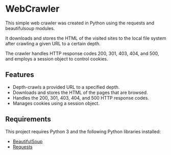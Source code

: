 # WebCrawler


This simple web crawler was created in Python using the requests and beautifulsoup modules. 

It downloads and stores the HTML of the visited sites to the local file system after crawling a given URL to a certain depth. 

The crawler handles HTTP response codes 200, 301, 403, 404, and 500, and employs a session object to control cookies.

## Features

- Depth-crawls a provided URL to a specified depth.
- Downloads and stores the HTML of the pages that are browsed.
- Handles the 200, 301, 403, 404, and 500 HTTP response codes.
- Manages cookies using a session object.

## Requirements

This project requires Python 3 and the following Python libraries installed:

- [BeautifulSoup](https://pypi.org/project/beautifulsoup4/)
- [Requests](https://pypi.org/project/requests/)




